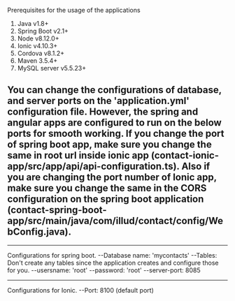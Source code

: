 Prerequisites for the usage of the applications

1. Java v1.8+
2. Spring Boot v2.1+
3. Node v8.12.0+
4. Ionic v4.10.3+
5. Cordova v8.1.2+
6. Maven 3.5.4+
7. MySQL server v5.5.23+

## You can change the configurations of database, and server ports on the 'application.yml' configuration file. However, the spring and angular apps are configured to run on the below ports for smooth working. If you change the port of spring boot app, make sure you change the same in root url inside ionic app (contact-ionic-app/src/app/api/api-configuration.ts). Also if you are changing the port number of Ionic app, make sure you change the same in the CORS configuration on the spring boot application (contact-spring-boot-app/src/main/java/com/illud/contact/config/WebConfig.java).

---------------------------------
Configurations for spring boot.
	--Database name: 'mycontacts'
	--Tables: Don't create any tables since the application creates and configure those for you.
	--usersname: 'root'
	--password: 'root'
	--server-port: 8085

---------------------------------
Configurations for Ionic.
	--Port: 8100 (default port)

